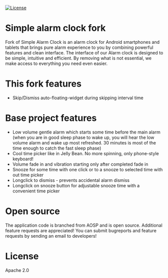 [![License](https://img.shields.io/badge/License-Apache%202.0-blue.svg)](https://opensource.org/licenses/Apache-2.0)

# Simple alarm clock fork
Fork of Simple Alarm Clock is an alarm clock for Android smartphones and tablets that brings pure alarm experience to you by combining powerful features and clean interface.
The interface of our Alarm clock is designed to be simple, intuitive and efficient. By removing what is not essential, we make access to everything you need even easier.

# This fork features
* Skip/Dismiss auto-floating-widget during skipping interval time

# Base project features
* Low volume gentle alarm which starts some time before the main alarm (when you are in good sleep phase to wake up, you will hear the low volume alarm and wake up most refreshed. 30 minutes is most of the time enough to catch the fast sleep phase)
* Cool time picker like in Jelly Bean. No more spinning, only phone-style keyboard!
* Volume fade in and vibration starting only after completed fade in
* Snooze for some time with one click or to a snooze to selected time with out time picker
* Longclick to dismiss - prevents accidental alarm dismiss
* Longclick on snooze button for adjustable snooze time with a convenient time picker

# Open source
The application code is branched from AOSP and is open source. Additional feature requests are appreciated! You can submit bugreports and feature requests by sending an email to developers!

# License
Apache 2.0
